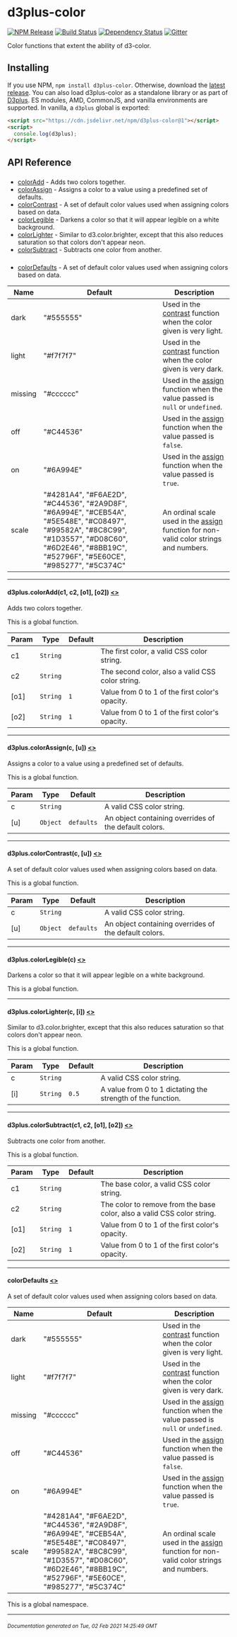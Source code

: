 # d3plus-color

[![NPM Release](http://img.shields.io/npm/v/d3plus-color.svg?style=flat)](https://www.npmjs.org/package/d3plus-color) [![Build Status](https://travis-ci.org/d3plus/d3plus-color.svg?branch=master)](https://travis-ci.org/d3plus/d3plus-color) [![Dependency Status](http://img.shields.io/david/d3plus/d3plus-color.svg?style=flat)](https://david-dm.org/d3plus/d3plus-color) [![Gitter](https://img.shields.io/badge/-chat_on_gitter-brightgreen.svg?style=flat&logo=gitter-white)](https://gitter.im/d3plus/)

Color functions that extent the ability of d3-color.

## Installing

If you use NPM, `npm install d3plus-color`. Otherwise, download the [latest release](https://github.com/d3plus/d3plus-color/releases/latest). You can also load d3plus-color as a standalone library or as part of [D3plus](https://github.com/d3plus/d3plus). ES modules, AMD, CommonJS, and vanilla environments are supported. In vanilla, a `d3plus` global is exported:

```html
<script src="https://cdn.jsdelivr.net/npm/d3plus-color@1"></script>
<script>
  console.log(d3plus);
</script>
```


## API Reference

##### 
* [colorAdd](#colorAdd) - Adds two colors together.
* [colorAssign](#colorAssign) - Assigns a color to a value using a predefined set of defaults.
* [colorContrast](#colorContrast) - A set of default color values used when assigning colors based on data.
* [colorLegible](#colorLegible) - Darkens a color so that it will appear legible on a white background.
* [colorLighter](#colorLighter) - Similar to d3.color.brighter, except that this also reduces saturation so that colors don't appear neon.
* [colorSubtract](#colorSubtract) - Subtracts one color from another.

##### 
* [colorDefaults](#colorDefaults) - A set of default color values used when assigning colors based on data.

| Name | Default | Description |
|---|---|---|
| dark | "#555555" | Used in the [contrast](#contrast) function when the color given is very light. |
| light | "#f7f7f7" | Used in the [contrast](#contrast) function when the color given is very dark. |
| missing | "#cccccc" | Used in the [assign](#assign) function when the value passed is `null` or `undefined`. |
| off | "#C44536" | Used in the [assign](#assign) function when the value passed is `false`. |
| on | "#6A994E" | Used in the [assign](#assign) function when the value passed is `true`. |
| scale | "#4281A4", "#F6AE2D", "#C44536", "#2A9D8F", "#6A994E", "#CEB54A", "#5E548E", "#C08497", "#99582A", "#8C8C99", "#1D3557", "#D08C60", "#6D2E46", "#8BB19C", "#52796F", "#5E60CE", "#985277", "#5C374C" | An ordinal scale used in the [assign](#assign) function for non-valid color strings and numbers. |

---

<a name="colorAdd"></a>
#### d3plus.**colorAdd**(c1, c2, [o1], [o2]) [<>](https://github.com/d3plus/d3plus-color/blob/master/src/add.js#L3)

Adds two colors together.


This is a global function.

| Param | Type | Default | Description |
| --- | --- | --- | --- |
| c1 | <code>String</code> |  | The first color, a valid CSS color string. |
| c2 | <code>String</code> |  | The second color, also a valid CSS color string. |
| [o1] | <code>String</code> | <code>1</code> | Value from 0 to 1 of the first color's opacity. |
| [o2] | <code>String</code> | <code>1</code> | Value from 0 to 1 of the first color's opacity. |


---

<a name="colorAssign"></a>
#### d3plus.**colorAssign**(c, [u]) [<>](https://github.com/d3plus/d3plus-color/blob/master/src/assign.js#L4)

Assigns a color to a value using a predefined set of defaults.


This is a global function.

| Param | Type | Default | Description |
| --- | --- | --- | --- |
| c | <code>String</code> |  | A valid CSS color string. |
| [u] | <code>Object</code> | <code>defaults</code> | An object containing overrides of the default colors. |


---

<a name="colorContrast"></a>
#### d3plus.**colorContrast**(c, [u]) [<>](https://github.com/d3plus/d3plus-color/blob/master/src/contrast.js#L4)

A set of default color values used when assigning colors based on data.


This is a global function.

| Param | Type | Default | Description |
| --- | --- | --- | --- |
| c | <code>String</code> |  | A valid CSS color string. |
| [u] | <code>Object</code> | <code>defaults</code> | An object containing overrides of the default colors. |


---

<a name="colorLegible"></a>
#### d3plus.**colorLegible**(c) [<>](https://github.com/d3plus/d3plus-color/blob/master/src/legible.js#L3)

Darkens a color so that it will appear legible on a white background.


This is a global function.

---

<a name="colorLighter"></a>
#### d3plus.**colorLighter**(c, [i]) [<>](https://github.com/d3plus/d3plus-color/blob/master/src/lighter.js#L3)

Similar to d3.color.brighter, except that this also reduces saturation so that colors don't appear neon.


This is a global function.

| Param | Type | Default | Description |
| --- | --- | --- | --- |
| c | <code>String</code> |  | A valid CSS color string. |
| [i] | <code>String</code> | <code>0.5</code> | A value from 0 to 1 dictating the strength of the function. |


---

<a name="colorSubtract"></a>
#### d3plus.**colorSubtract**(c1, c2, [o1], [o2]) [<>](https://github.com/d3plus/d3plus-color/blob/master/src/subtract.js#L3)

Subtracts one color from another.


This is a global function.

| Param | Type | Default | Description |
| --- | --- | --- | --- |
| c1 | <code>String</code> |  | The base color, a valid CSS color string. |
| c2 | <code>String</code> |  | The color to remove from the base color, also a valid CSS color string. |
| [o1] | <code>String</code> | <code>1</code> | Value from 0 to 1 of the first color's opacity. |
| [o2] | <code>String</code> | <code>1</code> | Value from 0 to 1 of the first color's opacity. |


---

<a name="colorDefaults"></a>
#### **colorDefaults** [<>](https://github.com/d3plus/d3plus-color/blob/master/src/defaults.js#L3)

A set of default color values used when assigning colors based on data.

| Name | Default | Description |
|---|---|---|
| dark | "#555555" | Used in the [contrast](#contrast) function when the color given is very light. |
| light | "#f7f7f7" | Used in the [contrast](#contrast) function when the color given is very dark. |
| missing | "#cccccc" | Used in the [assign](#assign) function when the value passed is `null` or `undefined`. |
| off | "#C44536" | Used in the [assign](#assign) function when the value passed is `false`. |
| on | "#6A994E" | Used in the [assign](#assign) function when the value passed is `true`. |
| scale | "#4281A4", "#F6AE2D", "#C44536", "#2A9D8F", "#6A994E", "#CEB54A", "#5E548E", "#C08497", "#99582A", "#8C8C99", "#1D3557", "#D08C60", "#6D2E46", "#8BB19C", "#52796F", "#5E60CE", "#985277", "#5C374C" | An ordinal scale used in the [assign](#assign) function for non-valid color strings and numbers. |


This is a global namespace.

---



###### <sub>Documentation generated on Tue, 02 Feb 2021 14:25:49 GMT</sub>
